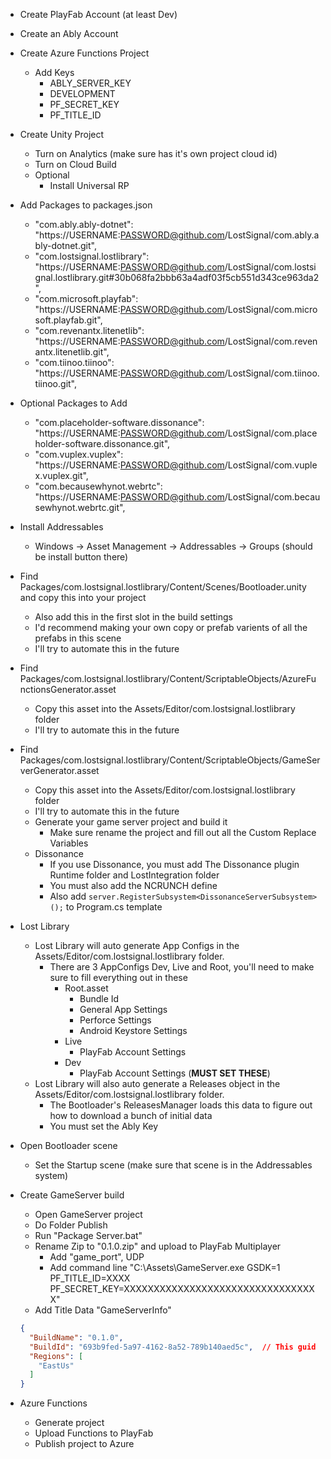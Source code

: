 
* Create PlayFab Account (at least Dev)
* Create an Ably Account

* Create Azure Functions Project
  * Add Keys
    * ABLY_SERVER_KEY
    * DEVELOPMENT
    * PF_SECRET_KEY
    * PF_TITLE_ID

* Create Unity Project
  * Turn on Analytics (make sure has it's own project cloud id)
  * Turn on Cloud Build
  * Optional
    * Install Universal RP

* Add Packages to packages.json
  * "com.ably.ably-dotnet": "https://USERNAME:PASSWORD@github.com/LostSignal/com.ably.ably-dotnet.git",
  * "com.lostsignal.lostlibrary": "https://USERNAME:PASSWORD@github.com/LostSignal/com.lostsignal.lostlibrary.git#30b068fa2bbb63a4adf03f5cb551d343ce963da2",
  * "com.microsoft.playfab": "https://USERNAME:PASSWORD@github.com/LostSignal/com.microsoft.playfab.git",
  * "com.revenantx.litenetlib": "https://USERNAME:PASSWORD@github.com/LostSignal/com.revenantx.litenetlib.git",
  * "com.tiinoo.tiinoo": "https://USERNAME:PASSWORD@github.com/LostSignal/com.tiinoo.tiinoo.git",

* Optional Packages to Add
  * "com.placeholder-software.dissonance": "https://USERNAME:PASSWORD@github.com/LostSignal/com.placeholder-software.dissonance.git",
  * "com.vuplex.vuplex": "https://USERNAME:PASSWORD@github.com/LostSignal/com.vuplex.vuplex.git",
  * "com.becausewhynot.webrtc": "https://USERNAME:PASSWORD@github.com/LostSignal/com.becausewhynot.webrtc.git",

* Install Addressables
  * Windows -> Asset Management -> Addressables -> Groups (should be install button there)

* Find Packages/com.lostsignal.lostlibrary/Content/Scenes/Bootloader.unity and copy this into your project
  * Also add this in the first slot in the build settings
  * I'd recommend making your own copy or prefab varients of all the prefabs in this scene
  * I'll try to automate this in the future
  
* Find Packages/com.lostsignal.lostlibrary/Content/ScriptableObjects/AzureFunctionsGenerator.asset 
  * Copy this asset into the Assets/Editor/com.lostsignal.lostlibrary folder
  * I'll try to automate this in the future

* Find Packages/com.lostsignal.lostlibrary/Content/ScriptableObjects/GameServerGenerator.asset 
  * Copy this asset into the Assets/Editor/com.lostsignal.lostlibrary folder
  * I'll try to automate this in the future
  * Generate your game server project and build it
    * Make sure rename the project and fill out all the Custom Replace Variables
  * Dissonance
    * If you use Dissonance, you must add The Dissonance plugin Runtime folder and LostIntegration folder
    * You must also add the NCRUNCH define
    * Also add ```server.RegisterSubsystem<DissonanceServerSubsystem>();``` to Program.cs template

* Lost Library
  * Lost Library will auto generate App Configs in the Assets/Editor/com.lostsignal.lostlibrary folder.
    * There are 3 AppConfigs Dev, Live and Root, you'll need to make sure to fill everything out in these
      * Root.asset
  	    * Bundle Id
  	    * General App Settings
  	    * Perforce Settings
  	    * Android Keystore Settings
  	  * Live
  	    * PlayFab Account Settings
  	  * Dev
  	    * PlayFab Account Settings (**MUST SET THESE**)
  * Lost Library will also auto generate a Releases object in the Assets/Editor/com.lostsignal.lostlibrary folder.
    * The Bootloader's ReleasesManager loads this data to figure out how to download a bunch of initial data
    * You must set the Ably Key

* Open Bootloader scene
  * Set the Startup scene (make sure that scene is in the Addressables system)

* Create GameServer build
  * Open GameServer project
  * Do Folder Publish
  * Run "Package Server.bat"
  * Rename Zip to "0.1.0.zip" and upload to PlayFab Multiplayer
    * Add "game_port", UDP
    * Add command line "C:\Assets\GameServer.exe GSDK=1 PF_TITLE_ID=XXXX PF_SECRET_KEY=XXXXXXXXXXXXXXXXXXXXXXXXXXXXXXXXX"
  * Add Title Data "GameServerInfo"
  ```json
  {
    "BuildName": "0.1.0",
    "BuildId": "693b9fed-5a97-4162-8a52-789b140aed5c",  // This guid is the build id after uploading your build zip
    "Regions": [
      "EastUs"
    ]
  }
  ```

* Azure Functions 
  * Generate project
  * Upload Functions to PlayFab
  * Publish project to Azure
